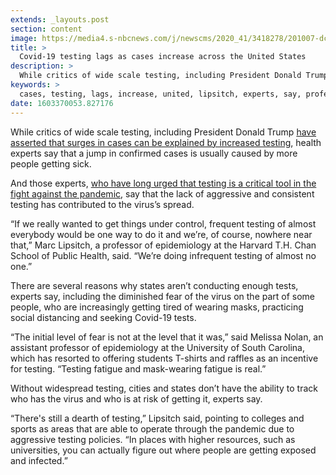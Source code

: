 ```yaml
--- 
extends: _layouts.post 
section: content 
image: https://media4.s-nbcnews.com/j/newscms/2020_41/3418278/201007-dc-covid-testing-line-ac-455p_31ee13d6c2eea092e8c6cf3b7f59d5f4.nbcnews-fp-1200-630.jpg 
title: > 
  Covid-19 testing lags as cases increase across the United States 
description: > 
  While critics of wide scale testing, including President Donald Trump have asserted that surges in cases can be explained by increased testing, health experts say that a jump in confirmed cases is usually caused by more people getting sick.And those experts, who have long urged that testing is a critical tool in the fight against the pandemic, say that the lack of aggressive and consistent testing has contributed to the virus’s spread.“Testing fatigue and mask-wearing fatigue is real.”Without widespread testing, cities and states don’t have the ability to track who has the virus and who is at risk of getting it, experts say.“There's still a dearth of testing,” Lipsitch said, pointing to colleges and sports as areas that are able to operate through the pandemic due to aggressive testing policies.“In places with higher resources, such as universities, you can actually figure out where people are getting exposed and infected.” 
keywords: > 
  cases, testing, lags, increase, united, lipsitch, experts, say, professor, level, virus, getting, covid19, pandemic, states 
date: 1603370053.827176 
--- 
```

<div><p class="endmarkEnabled">While critics of wide scale testing, including President Donald Trump <a href="https://www.nbcnews.com/news/us-news/trump-blames-increased-testing-rise-covid-cases-data-points-other-n1232684">have asserted that surges in cases can be explained by increased testing</a>, health experts say that a jump in confirmed cases is usually caused by more people getting sick.</p><p></p><p class="endmarkEnabled">And those experts, <a href="https://www.nbcnews.com/health/health-news/america-needs-universal-covid-19-testing-here-s-how-we-n1192146">who have long urged that testing is a critical tool in the fight against the pandemic</a>, say that the lack of aggressive and consistent testing has contributed to the virus&#8217;s spread.</p><p class="endmarkEnabled">&#8220;If we really wanted to get things under control, frequent testing of almost everybody would be one way to do it and we&#8217;re, of course, nowhere near that,&#8221; Marc Lipsitch, a professor of epidemiology at the Harvard T.H. Chan School of Public Health, said. &#8220;We&#8217;re doing infrequent testing of almost no one.&#8221;</p><p class="endmarkEnabled">There are several reasons why states aren&#8217;t conducting enough tests, experts say, including the diminished fear of the virus on the part of some people, who are increasingly getting tired of wearing masks, practicing social distancing and seeking Covid-19 tests.</p><p class="endmarkEnabled">&#8220;The initial level of fear is not at the level that it was,&#8221; said Melissa Nolan, an assistant professor of epidemiology at the University of South Carolina, which has resorted to offering students T-shirts and raffles as an incentive for testing. &#8220;Testing fatigue and mask-wearing fatigue is real.&#8221;</p><p></p><p class="endmarkEnabled">Without widespread testing, cities and states don&#8217;t have the ability to track who has the virus and who is at risk of getting it, experts say.</p><p class="endmarkEnabled">&#8220;There's still a dearth of testing,&#8221; Lipsitch said, pointing to colleges and sports as areas that are able to operate through the pandemic due to aggressive testing policies. &#8220;In places with higher resources, such as universities, you can actually figure out where people are getting exposed and infected.&#8221;</p></div>